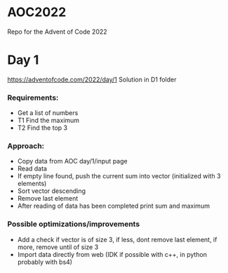 # AOC2022
Repo for the Advent of Code 2022

# Day 1
https://adventofcode.com/2022/day/1
Solution in D1 folder
### Requirements:
* Get a list of numbers
* T1 Find the maximum
* T2 Find the top 3

### Approach:
* Copy data from AOC day/1/input page
* Read data
* If empty line found, push the current sum into vector (initialized with 3 elements)
* Sort vector descending
* Remove last element
* After reading of data has been completed print sum and maximum

### Possible optimizations/improvements
* Add a check if vector is of size 3, if less, dont remove last element, if more, remove until of size 3
* Import data directly from web (IDK if possible with c++, in python probably with bs4)
